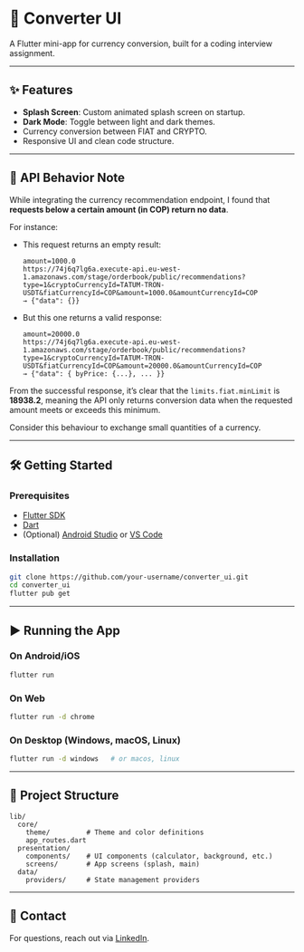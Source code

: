 # 🚀 Converter UI

A Flutter mini-app for currency conversion, built for a coding interview assignment.

---

## ✨ Features

- **Splash Screen**: Custom animated splash screen on startup.
- **Dark Mode**: Toggle between light and dark themes.
- Currency conversion between FIAT and CRYPTO.
- Responsive UI and clean code structure.

---

## 📌 API Behavior Note

While integrating the currency recommendation endpoint, I found that **requests below a certain amount (in COP) return no data**.

For instance:

- This request returns an empty result:
  ```
  amount=1000.0
  https://74j6q7lg6a.execute-api.eu-west-1.amazonaws.com/stage/orderbook/public/recommendations?type=1&cryptoCurrencyId=TATUM-TRON-USDT&fiatCurrencyId=COP&amount=1000.0&amountCurrencyId=COP
  → {"data": {}}
  ```

- But this one returns a valid response:
  ```
  amount=20000.0
  https://74j6q7lg6a.execute-api.eu-west-1.amazonaws.com/stage/orderbook/public/recommendations?type=1&cryptoCurrencyId=TATUM-TRON-USDT&fiatCurrencyId=COP&amount=20000.0&amountCurrencyId=COP
  → {"data": { byPrice: {...}, ... }}
  ```

From the successful response, it’s clear that the `limits.fiat.minLimit` is **18938.2**, meaning the API only returns conversion data when the requested amount meets or exceeds this minimum.

Consider this behaviour to exchange small quantities of a currency. 

---

## 🛠️ Getting Started

### Prerequisites

- [Flutter SDK](https://docs.flutter.dev/get-started/install)
- [Dart](https://dart.dev/get-dart)
- (Optional) [Android Studio](https://developer.android.com/studio) or [VS Code](https://code.visualstudio.com/)

### Installation

```bash
git clone https://github.com/your-username/converter_ui.git
cd converter_ui
flutter pub get
```

---

## ▶️ Running the App

### On Android/iOS

```bash
flutter run
```

### On Web

```bash
flutter run -d chrome
```

### On Desktop (Windows, macOS, Linux)

```bash
flutter run -d windows   # or macos, linux
```

---

## 📁 Project Structure

```
lib/
  core/
    theme/         # Theme and color definitions
    app_routes.dart
  presentation/
    components/    # UI components (calculator, background, etc.)
    screens/       # App screens (splash, main)
  data/
    providers/     # State management providers
```

---

## 💬 Contact

For questions, reach out via [LinkedIn](https://www.linkedin.com/in/monica-sofia-restrepo-leon/).

